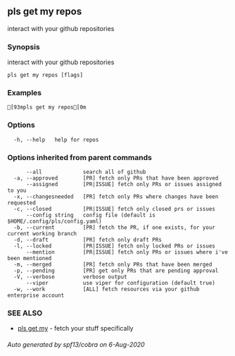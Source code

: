 ## pls get my repos

interact with your github repositories

### Synopsis

interact with your github repositories

```
pls get my repos [flags]
```

### Examples

```
[93mpls get my repos[0m
```

### Options

```
  -h, --help   help for repos
```

### Options inherited from parent commands

```
      --all             search all of github
  -a, --approved        [PR] fetch only PRs that have been approved
      --assigned        [PR|ISSUE] fetch only PRs or issues assigned to you
  -x, --changesneeded   [PR] fetch only PRs where changes have been requested
  -c, --closed          [PR|ISSUE] fetch only closed prs or issues
      --config string   config file (default is $HOME/.config/pls/config.yaml)
  -b, --current         [PR] fetch the PR, if one exists, for your current working branch
  -d, --draft           [PR] fetch only draft PRs
  -l, --locked          [PR|ISSUE] fetch only locked PRs or issues
      --mention         [PR|ISSUE] fetch only PRs or issues where i've been mentioned
  -m, --merged          [PR] fetch only PRs that have been merged
  -p, --pending         [PR] get only PRs that are pending approval
  -V, --verbose         verbose output
      --viper           use viper for configuration (default true)
  -w, --work            [ALL] fetch resources via your github enterprise account
```

### SEE ALSO

* [pls get my](pls_get_my.md)	 - fetch your stuff specifically

###### Auto generated by spf13/cobra on 6-Aug-2020
